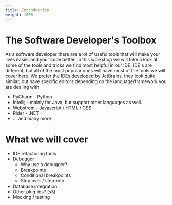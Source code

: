 ```yaml
---
title: Introduction
weight: 1000
---
```


# The Software Developer's Toolbox

As a software developer there are a lot of useful tools that will make your lives easier and your code better. In this workshop we will take a look at some of the tools and tricks we find most helpful in our IDE. IDE's are different, but all of the most popular ones will have most of the tools we will cover here. We prefer the IDEs developed by JetBrains, they look quite similar, but have specific editors depending on the language/framework you are dealing with:

- PyCharm - Python
- Intellij - mainly for Java, but support other languages as well.
- Webstrom - Javascript / HTML / CSS
- Rider - .NET
- ... and many more

# What we will cover

- IDE refactoring tools
- Debugger
  - Why use a debugger?
  - Breakpoints
  - Conditional breakpoints
  - Step over / step-into 
- Database integration
- Other plug-ins? (s3)
- Mocking / testing




